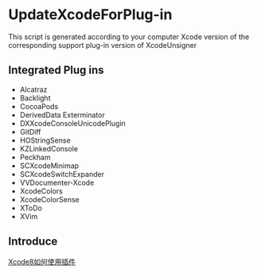 # UpdateXcodeForPlug-in

This script is generated according to your computer Xcode version of the corresponding support plug-in version of XcodeUnsigner

## Integrated Plug ins

* Alcatraz
* Backlight
* CocoaPods
* DerivedData Exterminator
* DXXcodeConsoleUnicodePlugin
* GitDiff
* HOStringSense
* KZLinkedConsole
* Peckham
* SCXcodeMinimap
* SCXcodeSwitchExpander
* VVDocumenter-Xcode
* XcodeColors
* XcodeColorSense
* XToDo
* XVim

## Introduce

[Xcode8如何使用插件](http://oriochan.com/xcode8plug.html)


